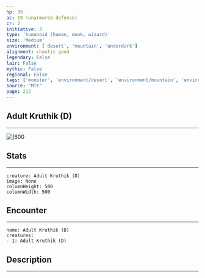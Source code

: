 ```yaml
---
hp: 39
ac: 19 (unarmored defense)
cr: 2
initiative: 3
type: 'humanoid (human, monk, wizard)'    
size: 'Medium'
environment: ['desert', 'mountain', 'underdark']
alignment: chaotic good
legendary: False
lair: False
mythic: False
regional: False
tags: ['monster', 'environment/desert', 'environment/mountain', 'environment/underdark']
source: "MTF"
page: 212
---
```


## Adult Kruthik (D)
---

![|600](D:/Program%20Files/5e.tools/img/bestiary/MTF/Kruthik.jpg)

## Stats
---

```statblock
creature: Adult Kruthik (D)
image: None
columnHeight: 500
columnWidth: 500
```

## Encounter
---

```encounter-table
name: Adult Kruthik (D)
creatures:
- 1: Adult Kruthik (D)
```

## Description
---




